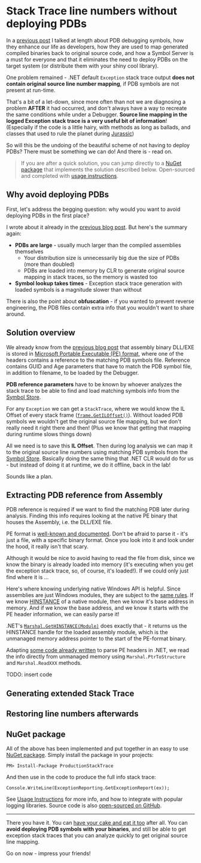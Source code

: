 # Stack Trace line numbers without deploying PDBs

In a [previous post][1] I talked at length about PDB debugging symbols, how they enhance our life as developers, how they are used to map generated compiled binaries back to original source code, and how a Symbol Server is a must for everyone and that it eliminates the need to deploy PDBs on the target system (or distribute them with your shiny cool library).

One problem remained - .NET default `Exception` stack trace output **does not contain original source line number mapping**, if PDB symbols are not present at run-time. 

That's a bit of a let-down, since more often than not we are diagnosing a problem **AFTER** it had occurred, and don't always have a way to recreate the same conditions while under a Debugger. **Source line mapping in the logged Exception stack trace is a very useful bit of information**! (Especially if the code is a little hairy, with methods as long as ballads, and classes that used to rule the planet during [Jurassic](http://en.wikipedia.org/wiki/Dinosaur))

So will this be the undoing of the beautiful scheme of not having to deploy PDBs? There must be something we can do! And there is - read on.

> If you are after a quick solution, you can jump directly to a [NuGet package][2] that implements the solution described below. Open-sourced and completed with [usage instructions][3].

[1]: http://www.lionhack.com/2014/01/14/advanced-dotnet-debugging-pdbs-and-symbols/
[2]: https://www.nuget.org/packages/ProductionStackTrace
[3]: https://github.com/gimelfarb/ProductionStackTrace#productionstacktrace
[4]: https://github.com/gimelfarb/ProductionStackTrace
[5]: http://www.lionhack.com/2014/01/14/advanced-dotnet-debugging-pdbs-and-symbols/#doineedtodeploypdbstogetherwithbinaries

## Why avoid deploying PDBs

First, let's address the begging question: why would you want to avoid deploying PDBs in the first place?

I wrote about it already in the [previous blog post][5]. But here's the summary again:

  - **PDBs are large** - usually much larger than the compiled assemblies themselves
    - Your distribution size is unnecessarily big due the size of PDBs (more than doubled)
    - PDBs are loaded into memory by CLR to generate original source mapping in stack traces, so the memory is wasted too
  - **Symbol lookup takes times** - Exception stack trace generation with loaded symbols is a magnitude slower than without
  
There is also the point about **obfuscation** - if you wanted to prevent reverse engineering, the PDB files contain extra info that you wouldn't want to share around.

## Solution overview

We already know from the [previous blog post][5] that assembly binary DLL/EXE is stored in [Microsoft Portable Executable (PE) format][PE], where one of the headers contains a reference to the matching PDB symbols file. Reference contains GUID and Age parameters that have to match the PDB symbol file, in addition to filename, to be loaded by the Debugger.

**PDB reference parameters** have to be known by whoever analyzes the stack trace to be able to find and load matching symbols info from the [Symbol Store][SymStore].

For any `Exception` we can get a `StackTrace`, where we would know the IL Offset of every stack frame ([`frame.GetILOffset()`][msdn1]). Without loaded PDB symbols we wouldn't get the original source file mapping, but we don't really need it right there and then! (Plus we know that getting that mapping during runtime slows things down)

All we need is to save this **IL Offset**. Then during log analysis we can map it to the original source line numbers using matching PDB symbols from the [Symbol Store][SymStore]. Basically doing the same thing that .NET CLR would do for us - but instead of doing it at runtime, we do it offline, back in the lab!

Sounds like a plan.

[PE]: http://msdn.microsoft.com/en-us/library/windows/desktop/ms680547(v=vs.85).aspx
[SymStore]: http://www.lionhack.com/2014/01/14/advanced-dotnet-debugging-pdbs-and-symbols/#symbolstoresawealthofinformation
[msdn1]: http://msdn.microsoft.com/en-us/library/system.diagnostics.stackframe.getiloffset(v=vs.110).aspx

## Extracting PDB reference from Assembly

PDB reference is required if we want to find the matching PDB later during analysis. Finding this info requires looking at the native PE binary that houses the Assembly, i.e. the DLL/EXE file.

PE format is [well-known and documented][PE]. Don't be afraid to parse it - it's just a file, with a specific binary format. Once you look into it and look under the hood, it really isn't that scary.

Although it would be nice to avoid having to read the file from disk, since we know the binary is already loaded into memory (it's executing when you get the exception stack trace, so, of course, it's loaded!). If we could only just find where it is ...

Here's where knowing underlying native Windows API is helpful. Since assemblies are just Windows modules, they are subject to the [same rules][msdn2]. If we know [HINSTANCE][msdn3] of a native module, then we know it's base address in memory. And if we know the base address, and we know it starts with the PE header information, we can easily parse it!

.NET's [`Marshal.GetHINSTANCE(Module)`][msdn4] does exactly that - it returns us the HINSTANCE handle for the loaded assembly module, which is the unmanaged memory address pointer to the start of the PE-format binary.

Adapting [some code already written][PEcode] to parse PE headers in .NET, we read the info directly from unmanaged memory using `Marshal.PtrToStructure` and `Marshal.ReadXXX` methods.

TODO: insert code

[msdn2]: http://msdn.microsoft.com/en-us/magazine/cc301805.aspx 
[msdn3]: http://msdn.microsoft.com/en-us/library/windows/desktop/aa383751(v=vs.85).aspx
[msdn4]: http://msdn.microsoft.com/en-us/library/system.runtime.interopservices.marshal.gethinstance(v=vs.110).aspx
[PEcode]: http://code.cheesydesign.com/?p=572

## Generating extended Stack Trace

## Restoring line numbers afterwards


## NuGet package

All of the above has been implemented and put together in an easy to use [NuGet package][2]. Simply install the package in your projects:

    PM> Install-Package ProductionStackTrace

And then use in the code to produce the full info stack trace:

    Console.WriteLine(ExceptionReporting.GetExceptionReport(ex));

See [Usage Instructions][3] for more info, and how to integrate with popular logging libraries. Source code is also [open-sourced on GitHub][4].

---

There you have it. You can [have your cake and eat it too](http://en.wikipedia.org/wiki/You_can't_have_your_cake_and_eat_it) after all. You can **avoid deploying PDB symbols with your binaries**, and still be able to get exception stack traces that you can analyze quickly to get original source line mapping.

Go on now - impress your friends! 